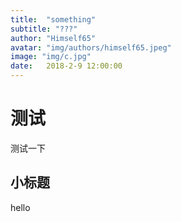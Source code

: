 ```yaml
---
title:  "something"
subtitle: "???"
author: "Himself65"
avatar: "img/authors/himself65.jpeg"
image: "img/c.jpg"
date:   2018-2-9 12:00:00
---
```

# 测试

测试一下

## 小标题

hello